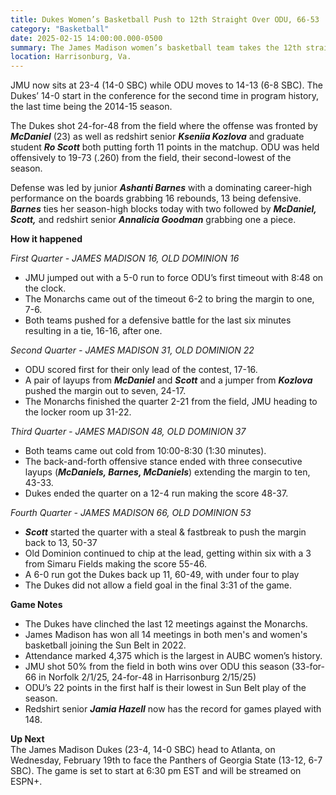 ```yaml
---  
title: Dukes Women’s Basketball Push to 12th Straight Over ODU, 66-53  
category: "Basketball"  
date: 2025-02-15 14:00:00.000-0500  
summary: The James Madison women’s basketball team takes the 12th straight over Old Dominion led by redshirt junior ***Peyton McDaniel’s*** eighth 20+ point game (23) of the season, 66-53, at the Atlantic Union Bank Center.   
location: Harrisonburg, Va.   
---
```



JMU now sits at 23-4 (14-0 SBC) while ODU moves to 14-13 (6-8 SBC). The Dukes’ 14-0 start in the conference for the second time in program history, the last time being the 2014-15 season. 

The Dukes shot 24-for-48 from the field where the offense was fronted by ***McDaniel*** (23) as well as redshirt senior ***Kseniia Kozlova*** and graduate student ***Ro Scott*** both putting forth 11 points in the matchup. ODU was held offensively to 19-73 (.260) from the field, their second-lowest of the season. 

Defense was led by junior ***Ashanti Barnes*** with a dominating career-high performance on the boards grabbing 16 rebounds, 13 being defensive. ***Barnes*** ties her season-high blocks today with two followed by ***McDaniel, Scott,*** and redshirt senior ***Annalicia Goodman*** grabbing one a piece. 

**How it happened**

*First Quarter \- JAMES MADISON 16, OLD DOMINION 16*

* JMU jumped out with a 5-0 run to force ODU’s first timeout with 8:48 on the clock.  
* The Monarchs came out of the timeout 6-2 to bring the margin to one, 7-6.  
* Both teams pushed for a defensive battle for the last six minutes resulting in a tie, 16-16, after one.

*Second Quarter \- JAMES MADISON 31, OLD DOMINION 22*

* ODU scored first for their only lead of the contest, 17-16.  
* A pair of layups from ***McDaniel*** and ***Scott*** and a jumper from ***Kozlova*** pushed the margin out to seven, 24-17.  
* The Monarchs finished the quarter 2-21 from the field, JMU heading to the locker room up 31-22.

*Third Quarter \- JAMES MADISON 48, OLD DOMINION 37*

* Both teams came out cold from 10:00-8:30 (1:30 minutes).  
* The back-and-forth offensive stance ended with three consecutive layups (***McDaniels, Barnes, McDaniels***) extending the margin to ten, 43-33.  
* Dukes ended the quarter on a 12-4 run making the score 48-37.

*Fourth Quarter \- JAMES MADISON 66, OLD DOMINION 53*

* ***Scott*** started the quarter with a steal & fastbreak to push the margin back to 13, 50-37  
* Old Dominion continued to chip at the lead, getting within six with a 3 from Simaru Fields making the score 55-46.  
* A 6-0 run got the Dukes back up 11, 60-49, with under four to play  
* The Dukes did not allow a field goal in the final 3:31 of the game.

**Game Notes**

* The Dukes have clinched the last 12 meetings against the Monarchs.  
* James Madison has won all 14 meetings in both men's and women's basketball joining the Sun Belt in 2022\.  
* Attendance marked 4,375 which is the largest in AUBC women’s history.  
* JMU shot 50% from the field in both wins over ODU this season (33-for-66 in Norfolk 2/1/25, 24-for-48 in Harrisonburg 2/15/25)    
* ODU’s 22 points in the first half is their lowest in Sun Belt play of the season.   
* Redshirt senior ***Jamia Hazell*** now has the record for games played with 148\.

**Up Next**  
The James Madison Dukes (23-4, 14-0 SBC) head to Atlanta, on Wednesday, February 19th to face the Panthers of Georgia State (13-12, 6-7 SBC). The game is set to start at 6:30 pm EST and will be streamed on ESPN+.   
